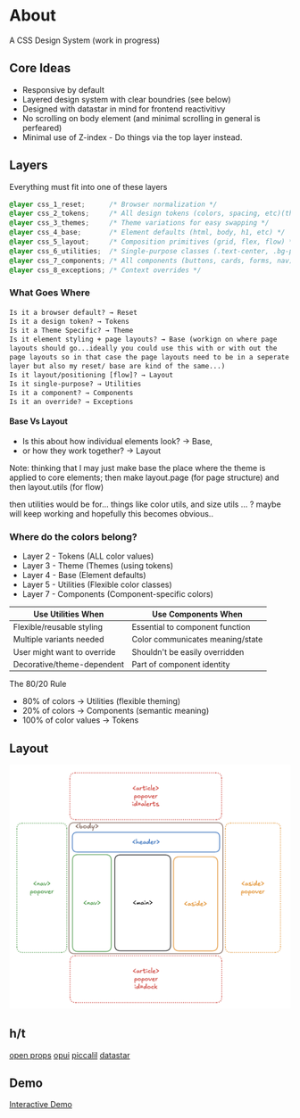 # About
A CSS Design System (work in progress)

## Core Ideas
 - Responsive by default
 - Layered design system with clear boundries (see below)
 - Designed with datastar in mind for frontend reactivitivy
 - No scrolling on body element (and minimal scrolling in general is perfeared)
 - Minimal use of Z-index - Do things via the top layer instead.

## Layers

Everything must fit into one of these layers

```css
@layer css_1_reset;      /* Browser normalization */
@layer css_2_tokens;     /* All design tokens (colors, spacing, etc)(theme-agnostic) */
@layer css_3_themes;     /* Theme variations for easy swapping */
@layer css_4_base;       /* Element defaults (html, body, h1, etc) */
@layer css_5_layout;     /* Composition primitives (grid, flex, flow) */
@layer css_6_utilities;  /* Single-purpose classes (.text-center, .bg-primary) */
@layer css_7_components; /* All components (buttons, cards, forms, nav) */
@layer css_8_exceptions; /* Context overrides */
```

### What Goes Where
```
Is it a browser default? → Reset
Is it a design token? → Tokens
Is it a Theme Specific? → Theme
Is it element styling + page layouts? → Base (workign on where page layouts should go...ideally you could use this with or with out the page layouts so in that case the page layouts need to be in a seperate layer but also my reset/ base are kind of the same...)
Is it layout/positioning [flow]? → Layout
Is it single-purpose? → Utilities
Is it a component? → Components
Is it an override? → Exceptions
```
#### Base Vs Layout
  - Is this about how individual elements look? -> Base,
  - or how they work together? -> Layout

  Note: thinking that I may just make base the place where the theme is applied to core elements; then make layout.page (for page structure) and then layout.utils (for flow)

  then utilities would be for... things like color utils, and size utils ...  ? maybe will keep working and hopefully this becomes obvious..

### Where do the colors belong?
 - Layer 2 - Tokens (ALL color values)
 - Layer 3 - Theme (Themes (using tokens)
 - Layer 4 - Base (Element defaults)
 - Layer 5 - Utilities (Flexible color classes)
 - Layer 7 - Components (Component-specific colors)

| Use Utilities When | Use Components When |
|-------------------|-------------------|
| Flexible/reusable styling | Essential to component function |
| Multiple variants needed | Color communicates meaning/state |
| User might want to override | Shouldn't be easily overridden |
| Decorative/theme-dependent | Part of component identity |

The 80/20 Rule
  - 80% of colors → Utilities (flexible theming)
  - 20% of colors → Components (semantic meaning)
  - 100% of color values → Tokens

## Layout
![Alt text](static/img/layout.png)

## h/t
[open props](https://open-props.style/)
[opui](https://open-props-ui.netlify.app/)
[piccalil](https://piccalil.li/)
[datastar](https://data-star.dev/)

## Demo
[Interactive Demo](https://deufel.github.io/blog/)
